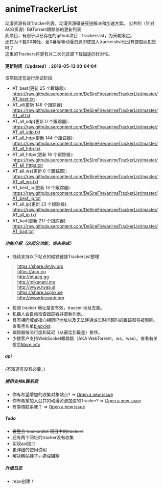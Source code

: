# animeTrackerList
动漫资源有效Tracker列表，动漫资源磁链死链解决和加速方案。
公共的（针对ACG资源）BitTorrent跟踪器的更新列表  
此项目，有别于以已存在的github项目：trackerslist，为天朝限定。  
还在为下载XX神社、爱X幕等等动漫资源即使加入trackerslist也没有速度而犯愁吗？  
这里的Trackers将更有对二次元资源下载加速的针对性。

#### 更新时间（Updated）: 2019-05-13 00:04:04 
该项目还在运行测试阶段
* AT_best(更新 25 个跟踪器): https://raw.githubusercontent.com/DeSireFire/animeTrackerList/master/AT_best.txt 
* AT_all(更新 148 个跟踪器): https://raw.githubusercontent.com/DeSireFire/animeTrackerList/master/AT_all.txt 
* AT_all_udp(更新 0 个跟踪器): https://raw.githubusercontent.com/DeSireFire/animeTrackerList/master/AT_all_udp.txt 
* AT_all_http(更新 144 个跟踪器): https://raw.githubusercontent.com/DeSireFire/animeTrackerList/master/AT_all_http.txt 
* AT_all_https(更新 16 个跟踪器): https://raw.githubusercontent.com/DeSireFire/animeTrackerList/master/AT_all_https.txt 
* AT_all_ws(更新 0 个跟踪器): https://raw.githubusercontent.com/DeSireFire/animeTrackerList/master/AT_all_ws.txt 
* AT_best_ip(更新 13 个跟踪器): https://raw.githubusercontent.com/DeSireFire/animeTrackerList/master/AT_best_ip.txt 
* AT_all_ip(更新 23 个跟踪器): https://raw.githubusercontent.com/DeSireFire/animeTrackerList/master/AT_all_ip.txt 
* AT_bad(更新 217 个跟踪器): https://raw.githubusercontent.com/DeSireFire/animeTrackerList/master/AT_bad.txt 

##### 功能介绍（这部分功能，尚未完成）
* 陆续支持以下站点的磁铁链接TrackerList整理
> https://share.dmhy.org  
> https://acg.rip  
> http://bt.acg.gg  
> http://mikanani.me  
> http://www.nyaa.si  
> https://share.acgnx.se  
> ~~http://www.kisssub.org~~  
* 检测 tracker 地址是否有效，tracker 地址去重。
* 机器人会自动检查跟踪器并更新列表。
* 具有相同域或指向相同IP地址以及无法连通或长时间超时的跟踪器将被删除。查看黑名单[blacklist](https://raw.githubusercontent.com/DeSireFire/animeTrackerList/master/AT_bad.txt).
* 跟踪器按流行度和延迟（从最佳到最差）排序。
* 少数客户支持WebSocket跟踪器（AKA WebTorrent，ws，wss）。查看有关信息[More info](https://raw.githubusercontent.com/DeSireFire/animeTrackerList/master/AT_all_ws.txt)

##### api
(不知道有没有必要..)

##### 提供支持&联系我
* 你有希望增加的收集对象站点? => [Open a new issue](https://github.com/DeSireFire/animeTrackerList/issues/new)
* 你有希望加入公共的动漫资源加速的Tracker? => [Open a new issue](https://github.com/DeSireFire/animeTrackerList/issues/new)
* 有事情联系我？ => [Open a new issue](https://github.com/DeSireFire/animeTrackerList/issues/new)

##### Todo
* ~~要整合 trackerslist 项目中的trackers~~	 
* 还有两个网址的tracker没有收集  
* 实现api接口
* 更详细的使用说明
* ~~解决网站挂了，造成阻塞~~  

##### 升级日志
* repo创建！